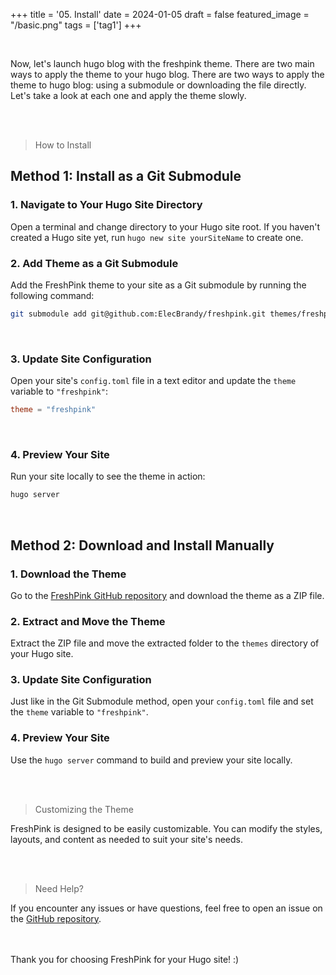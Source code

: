 +++
title = '05. Install'
date = 2024-01-05
draft = false
featured_image = "/basic.png"
tags = ['tag1']
+++

<br>

Now, let's launch hugo blog with the freshpink theme.
There are two main ways to apply the theme to your hugo blog. There are two ways to apply the theme to hugo blog: using a submodule or downloading the file directly. Let's take a look at each one and apply the theme slowly.

<br>
<br>

> How to Install

## Method 1: Install as a Git Submodule

### 1. Navigate to Your Hugo Site Directory
Open a terminal and change directory to your Hugo site root. If you haven't created a Hugo site yet, run `hugo new site yourSiteName` to create one.
<br>

### 2. Add Theme as a Git Submodule
Add the FreshPink theme to your site as a Git submodule by running the following command:

```bash
git submodule add git@github.com:ElecBrandy/freshpink.git themes/freshpink
```
<br>

### 3. Update Site Configuration
   Open your site's `config.toml` file in a text editor and update the `theme` variable to `"freshpink"`:
   ```toml
   theme = "freshpink"
   ```
<br>

### 4. Preview Your Site
   Run your site locally to see the theme in action:
   ```bash
   hugo server
   ```
<br>

## Method 2: Download and Install Manually

### 1. Download the Theme
   Go to the [FreshPink GitHub repository](https://github.com/ElecBrandy/freshpink) and download the theme as a ZIP file.
<br>

### 2. Extract and Move the Theme
   Extract the ZIP file and move the extracted folder to the `themes` directory of your Hugo site.
<br>

### 3. Update Site Configuration
   Just like in the Git Submodule method, open your `config.toml` file and set the `theme` variable to `"freshpink"`.
<br>

### 4. Preview Your Site
   Use the `hugo server` command to build and preview your site locally.

<br>
<br>

> Customizing the Theme

FreshPink is designed to be easily customizable. You can modify the styles, layouts, and content as needed to suit your site's needs.

<br>
<br>

> Need Help?

If you encounter any issues or have questions, feel free to open an issue on the [GitHub repository](https://github.com/ElecBrandy/freshpink/issues).

<br>
<br>
Thank you for choosing FreshPink for your Hugo site! :)
